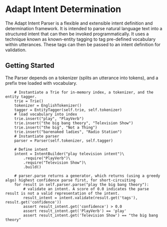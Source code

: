 # Adapt Intent Determination
The Adapt Intent Parser is a flexible and extensible intent definition and determination framework. It is intended to parse natural language text into a structured intent that can then be invoked programmatically. It uses a technique known as known-entity tagging to tag pre-defined vocabulary within utterances. These tags can then be passed to an intent definition for validation. 

## Getting Started
The Parser depends on a tokenizer (splits an utterance into tokens), and a prefix tree loaded with vocabulary. 

        # Instantiate a Trie for in-memory index, a tokenizer, and the entity tagger.
        trie = Trie()
        tokenizer = EnglishTokenizer()
        tagger = EntityTagger(self.trie, self.tokenizer)
        # load vocabulary into index
        trie.insert("play", "PlayVerb")
        trie.insert("the big bang theory", "Television Show")
        trie.insert("the big", "Not a Thing")
        trie.insert("barenaked ladies", "Radio Station")
        # Instantiate parser
        parser = Parser(self.tokenizer, self.tagger)

        # Define intent
        intent = IntentBuilder("play television intent")\
            .require("PlayVerb")\
            .require("Television Show")\
            .build()

        # parser.parse returns a generator, which returns (using a greedy algo) highest confidence parse first, for short-circuiting
        for result in self.parser.parse("play the big bang theory"):
            # validate an intent. A score of 0.0 indicates the parse result is not a valid representation of the intent.
            result_intent = intent.validate(result.get('tags'), result.get('confidence'))
            assert result_intent.get('confidence') > 0.0
            assert result_intent.get('PlayVerb') == 'play'
            assert result_intent.get('Television Show') == "the big bang theory"


